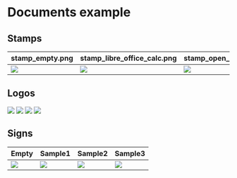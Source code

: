 # Documents example

## Stamps
stamp_empty.png|stamp_libre_office_calc.png|stamp_open_doc_template.png|stamp_ubuntu.png
--------|------|-----|-----
![](https://github.com/xv1t/OpenDocumentTemplate/blob/master/examples/documents/img/stamp_empty.png) | ![](https://github.com/xv1t/OpenDocumentTemplate/blob/master/examples/documents/img/stamp_libre_office_calc.png) | ![](https://github.com/xv1t/OpenDocumentTemplate/blob/master/examples/documents/img/stamp_open_doc_template.png) | ![](https://github.com/xv1t/OpenDocumentTemplate/blob/master/examples/documents/img/stamp_ubuntu.png)

## Logos
![](https://github.com/xv1t/OpenDocumentTemplate/blob/master/examples/documents/img/logo_empty.jpg)
![](https://github.com/xv1t/OpenDocumentTemplate/blob/master/examples/documents/img/logo_libre_office.jpg)
![](https://github.com/xv1t/OpenDocumentTemplate/blob/master/examples/documents/img/logo_open_doc_template.jpg)
![](https://github.com/xv1t/OpenDocumentTemplate/blob/master/examples/documents/img/logo_ubuntu.jpg)

## Signs
Empty | Sample1 | Sample2 | Sample3
--------|------|-----|-----
![](https://github.com/xv1t/OpenDocumentTemplate/blob/master/examples/documents/img/sign_empty.png) |![](https://github.com/xv1t/OpenDocumentTemplate/blob/master/examples/documents/img/sign_libre_office_calc.png) |![](https://github.com/xv1t/OpenDocumentTemplate/blob/master/examples/documents/img/sign_open_doc_template.png) |![](https://github.com/xv1t/OpenDocumentTemplate/blob/master/examples/documents/img/sign_ubuntu.png)
